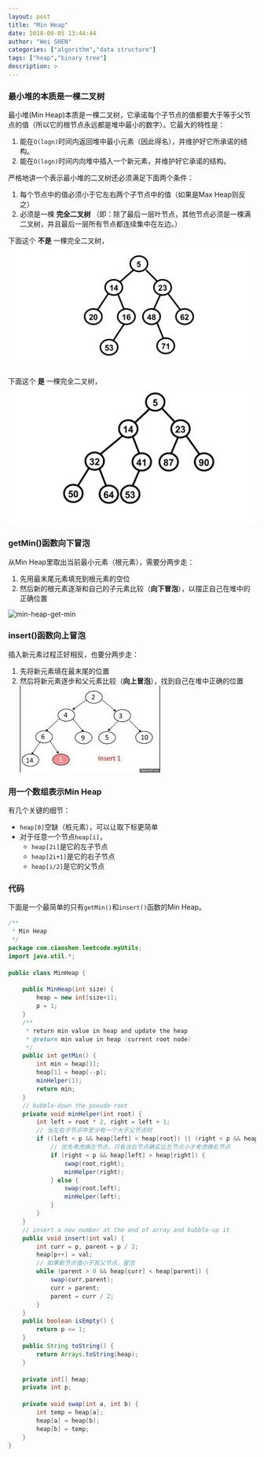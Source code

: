 ```yaml
---
layout: post
title: "Min Heap"
date: 2018-08-05 13:44:44
author: "Wei SHEN"
categories: ["algorithm","data structure"]
tags: ["heap","binary tree"]
description: >
---
```


### 最小堆的本质是一棵二叉树
最小堆(Min Heap)本质是一棵二叉树，它承诺每个子节点的值都要大于等于父节点的值（所以它的根节点永远都是堆中最小的数字）。它最大的特性是：
1. 能在`O(logn)`时间内返回堆中最小元素（因此得名），并维护好它所承诺的结构。
2. 能在`O(logn)`时间内向堆中插入一个新元素，并维护好它承诺的结构。

严格地讲一个表示最小堆的二叉树还必须满足下面两个条件：
1. 每个节点中的值必须小于它左右两个子节点中的值（如果是Max Heap则反之）
2. 必须是一棵 **完全二叉树** （即：除了最后一层叶节点，其他节点必须是一棵满二叉树，并且最后一层所有节点都连续集中在左边。）

下面这个 **不是** 一棵完全二叉树，
![min-heap-not-complete](/images/min-heap/min-heap-not-complete.png)

下面这个 **是** 一棵完全二叉树，
![min-heap-is-complete](/images/min-heap/min-heap-is-complete.png)

### getMin()函数向下冒泡
从Min Heap里取出当前最小元素（根元素），需要分两步走：
1. 先用最末尾元素填充到根元素的空位
2. 然后新的根元素逐渐和自己的子元素比较（**向下冒泡**），以摆正自己在堆中的正确位置

![min-heap-get-min](/images/min-heap/min-heap-get-min)

### insert()函数向上冒泡
插入新元素过程正好相反，也要分两步走：
1. 先将新元素填在最末尾的位置
2. 然后将新元素逐步和父元素比较（**向上冒泡**），找到自己在堆中正确的位置
![min-heap-insert](/images/min-heap/min-heap-insert.gif)

### 用一个数组表示Min Heap
有几个关键的细节：
* `heap[0]`空缺（桩元素），可以让取下标更简单
* 对于任意一个节点`heap[i]`，
    * `heap[2i]`是它的左子节点
    * `heap[2i+1]`是它的右子节点
    * `heap[i/2]`是它的父节点

### 代码
下面是一个最简单的只有`getMin()`和`insert()`函数的Min Heap。
```java
/**
 * Min Heap
 */
package com.ciaoshen.leetcode.myUtils;
import java.util.*;

public class MinHeap {

    public MinHeap(int size) {
        heap = new int[size+1];
        p = 1;
    }
    /**
     * return min value in heap and update the heap
     * @return min value in heap (current root node)
     */
    public int getMin() {
        int min = heap[1];
        heap[1] = heap[--p];
        minHelper(1);
        return min;
    }
    // bubble-down the pseudo-root
    private void minHelper(int root) {
        int left = root * 2, right = left + 1;
        // 当左右子节点中至少有一个大于父节点时
        if ((left < p && heap[left] < heap[root]) || (right < p && heap[right] < heap[root])) {
            // 优先考虑换左节点，只有当右节点确实比左节点小才考虑换右节点
            if (right < p && heap[left] > heap[right]) {
                swap(root,right);
                minHelper(right);
            } else {
                swap(root,left);
                minHelper(left);
            }
        }
    }
    // insert a new number at the end of array and bubble-up it
    public void insert(int val) {
        int curr = p, parent = p / 2;
        heap[p++] = val;
        // 如果新节点值小于其父节点，冒泡
        while (parent > 0 && heap[curr] < heap[parent]) {
            swap(curr,parent);
            curr = parent;
            parent = curr / 2;
        }
    }
    public boolean isEmpty() {
        return p <= 1;
    }
    public String toString() {
        return Arrays.toString(heap);
    }

    private int[] heap;
    private int p;

    private void swap(int a, int b) {
        int temp = heap[a];
        heap[a] = heap[b];
        heap[b] = temp;
    }
}
```
